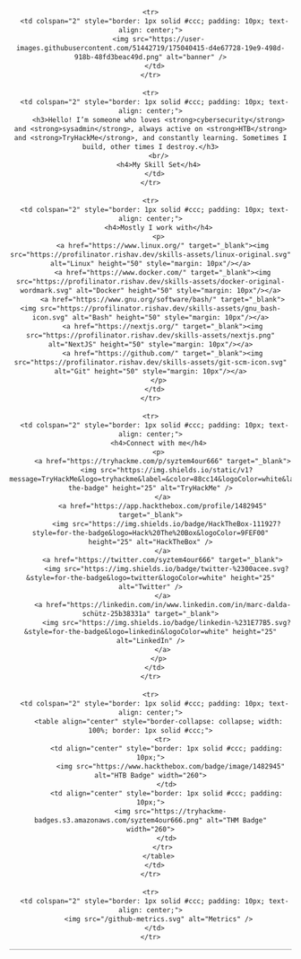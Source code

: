 <div align="center">

  <table style="border-collapse: collapse; width: 100%; border: 1px solid #ccc;">
  
    <tr>
      <td colspan="2" style="border: 1px solid #ccc; padding: 10px; text-align: center;">
        <img src="https://user-images.githubusercontent.com/51442719/175040415-d4e67728-19e9-498d-918b-48fd3beac49d.png" alt="banner" />
      </td>
    </tr>

    <tr>
      <td colspan="2" style="border: 1px solid #ccc; padding: 10px; text-align: center;">
        <h3>Hello! I’m someone who loves <strong>cybersecurity</strong> and <strong>sysadmin</strong>, always active on <strong>HTB</strong> and <strong>TryHackMe</strong>, and constantly learning. Sometimes I build, other times I destroy.</h3>
        <br/>
        <h4>My Skill Set</h4>
      </td>
    </tr>

    <tr>
      <td colspan="2" style="border: 1px solid #ccc; padding: 10px; text-align: center;">
        <h4>Mostly I work with</h4>
        <p>
          <a href="https://www.linux.org/" target="_blank"><img src="https://profilinator.rishav.dev/skills-assets/linux-original.svg" alt="Linux" height="50" style="margin: 10px"/></a>
          <a href="https://www.docker.com/" target="_blank"><img src="https://profilinator.rishav.dev/skills-assets/docker-original-wordmark.svg" alt="Docker" height="50" style="margin: 10px"/></a>
          <a href="https://www.gnu.org/software/bash/" target="_blank"><img src="https://profilinator.rishav.dev/skills-assets/gnu_bash-icon.svg" alt="Bash" height="50" style="margin: 10px"/></a>
          <a href="https://nextjs.org/" target="_blank"><img src="https://profilinator.rishav.dev/skills-assets/nextjs.png" alt="NextJS" height="50" style="margin: 10px"/></a>
          <a href="https://github.com/" target="_blank"><img src="https://profilinator.rishav.dev/skills-assets/git-scm-icon.svg" alt="Git" height="50" style="margin: 10px"/></a>
        </p>
      </td>
    </tr>

    <tr>
      <td colspan="2" style="border: 1px solid #ccc; padding: 10px; text-align: center;">
        <h4>Connect with me</h4>
        <p>
          <a href="https://tryhackme.com/p/syztem4our666" target="_blank">
            <img src="https://img.shields.io/static/v1?message=TryHackMe&logo=tryhackme&label=&color=88cc14&logoColor=white&labelColor=&style=for-the-badge" height="25" alt="TryHackMe" />
          </a>
          <a href="https://app.hackthebox.com/profile/1482945" target="_blank">
            <img src="https://img.shields.io/badge/HackTheBox-111927?style=for-the-badge&logo=Hack%20The%20Box&logoColor=9FEF00" height="25" alt="HackTheBox" />
          </a>
          <a href="https://twitter.com/syztem4our666" target="_blank">
            <img src="https://img.shields.io/badge/twitter-%2300acee.svg?&style=for-the-badge&logo=twitter&logoColor=white" height="25" alt="Twitter" />
          </a>
          <a href="https://linkedin.com/in/www.linkedin.com/in/marc-dalda-schütz-25b38331a" target="_blank">
            <img src="https://img.shields.io/badge/linkedin-%231E77B5.svg?&style=for-the-badge&logo=linkedin&logoColor=white" height="25" alt="LinkedIn" />
          </a>
        </p>
      </td>
    </tr>

    <tr>
      <td colspan="2" style="border: 1px solid #ccc; padding: 10px; text-align: center;">
        <table align="center" style="border-collapse: collapse; width: 100%; border: 1px solid #ccc;">
          <tr>
            <td align="center" style="border: 1px solid #ccc; padding: 10px;">
              <img src="https://www.hackthebox.com/badge/image/1482945" alt="HTB Badge" width="260">
            </td>
            <td align="center" style="border: 1px solid #ccc; padding: 10px;">
              <img src="https://tryhackme-badges.s3.amazonaws.com/syztem4our666.png" alt="THM Badge" width="260">
            </td>
          </tr>
        </table>
      </td>
    </tr>

    <tr>
      <td colspan="2" style="border: 1px solid #ccc; padding: 10px; text-align: center;">
        <img src="/github-metrics.svg" alt="Metrics" />
      </td>
    </tr>
  </table>

</div>
